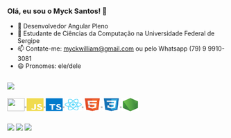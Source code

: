 ### Olá, eu sou o Myck Santos! 👋

- 🌱 Desenvolvedor Angular Pleno
- 🔭 Estudante de Ciências da Computação na Universidade Federal de Sergipe
- 📫 Contate-me: myckwilliam@gmail.com ou pelo Whatsapp (79) 9 9910-3081
- 😄 Pronomes: ele/dele

##
<div>
  <a href="https://github.com/myckwilliam">
 
  <img height="180em" src="https://github-readme-stats.vercel.app/api/top-langs/?username=myckwilliam&layout=compact&langs_count=7&theme=shades-of-purple"/>
</div>

 
 <div style="display: inline_block"><br>
  <img align="center" height="30" width="40" src="https://cdn.jsdelivr.net/gh/devicons/devicon/icons/angularjs/angularjs-original.svg" />
  <img align="center" alt="Myck-Js" height="30" width="40" src="https://raw.githubusercontent.com/devicons/devicon/master/icons/javascript/javascript-plain.svg">
  <img align="center" alt="Myck-Ts" height="30" width="40" src="https://raw.githubusercontent.com/devicons/devicon/master/icons/typescript/typescript-plain.svg">
  <img align="center" alt="Myck-React" height="30" width="40" src="https://raw.githubusercontent.com/devicons/devicon/master/icons/react/react-original.svg">
  <img align="center" alt="Myck-HTML" height="30" width="40" src="https://raw.githubusercontent.com/devicons/devicon/master/icons/html5/html5-original.svg">
  <img align="center" alt="Myck-CSS" height="30" width="40" src="https://raw.githubusercontent.com/devicons/devicon/master/icons/css3/css3-original.svg">
  <img align="center" alt="Myck-Node" height="30" width="40" src="https://raw.githubusercontent.com/devicons/devicon/master/icons/nodejs/nodejs-original.svg">
 </div>
 
 ##
  
 <div>
  <a href="https://instagram.com/myckwilliam" target="_blank"><img src="https://img.shields.io/badge/-Instagram-%23E4405F?style=for-the-badge&logo=instagram&logoColor=white" target="_blank"></a>
<a href = "mailto:myckwilliam@gmail.com"><img src="https://img.shields.io/badge/-Gmail-%23333?style=for-the-badge&logo=gmail&logoColor=white" target="_blank"></a>
  <a href="https://www.linkedin.com/in/myck-santos-235222155/" target="_blank"><img src="https://img.shields.io/badge/-LinkedIn-%230077B5?style=for-the-badge&logo=linkedin&logoColor=white" target="_blank"></a>
 
 </div>
